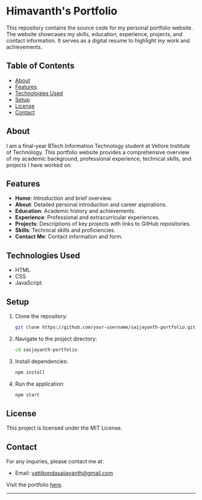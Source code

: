 # Himavanth's Portfolio

This repository contains the source code for my personal portfolio website. The website showcases my skills, education, experience, projects, and contact information. It serves as a digital resume to highlight my work and achievements.

## Table of Contents

- [About](#about)
- [Features](#features)
- [Technologies Used](#technologies-used)
- [Setup](#setup)
- [License](#license)
- [Contact](#contact)

## About

I am a final-year BTech Information Technology student at Vellore Institute of Technology. This portfolio website provides a comprehensive overview of my academic background, professional experience, technical skills, and projects I have worked on.

## Features

- **Home**: Introduction and brief overview.
- **About**: Detailed personal introduction and career aspirations.
- **Education**: Academic history and achievements.
- **Experience**: Professional and extracurricular experiences.
- **Projects**: Descriptions of key projects with links to GitHub repositories.
- **Skills**: Technical skills and proficiencies.
- **Contact Me**: Contact information and form.

## Technologies Used

- HTML
- CSS
- JavaScript

## Setup

1. Clone the repository:
   ```sh
   git clone https://github.com/your-username/saijayanth-portfolio.git
   ```
2. Navigate to the project directory:
   ```sh
   cd saijayanth-portfolio
   ```
3. Install dependencies:
   ```sh
   npm install
   ```
4. Run the application:
   ```sh
   npm start
   ```

## License

This project is licensed under the MIT License.

## Contact

For any inquiries, please contact me at:
- Email: vattikondasaijayanth@gmail.com

Visit the portfolio [here](https://saijayanth-portfolio.netlify.app/).

---

